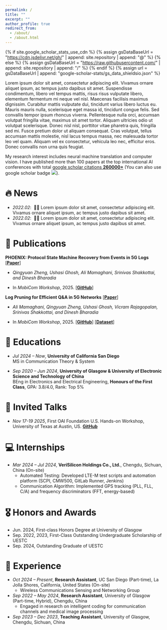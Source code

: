```yaml
---
permalink: /
title: ""
excerpt: ""
author_profile: true
redirect_from: 
  - /about/
  - /about.html
---
```


{% if site.google_scholar_stats_use_cdn %}
{% assign gsDataBaseUrl = "https://cdn.jsdelivr.net/gh/" | append: site.repository | append: "@" %}
{% else %}
{% assign gsDataBaseUrl = "https://raw.githubusercontent.com/" | append: site.repository | append: "/" %}
{% endif %}
{% assign url = gsDataBaseUrl | append: "google-scholar-stats/gs_data_shieldsio.json" %}

<span class='anchor' id='about-me'></span>

Lorem ipsum dolor sit amet, consectetur adipiscing elit. Vivamus ornare aliquet ipsum, ac tempus justo dapibus sit amet. Suspendisse condimentum, libero vel tempus mattis, risus risus vulputate libero, elementum fermentum mi neque vel nisl. Maecenas facilisis maximus dignissim. Curabitur mattis vulputate dui, tincidunt varius libero luctus eu. Mauris mauris nulla, scelerisque eget massa id, tincidunt congue felis. Sed convallis tempor ipsum rhoncus viverra. Pellentesque nulla orci, accumsan volutpat fringilla vitae, maximus sit amet tortor. Aliquam ultricies odio ut volutpat scelerisque. Donec nisl nisl, porttitor vitae pharetra quis, fringilla sed mi. Fusce pretium dolor ut aliquam consequat. Cras volutpat, tellus accumsan mattis molestie, nisl lacus tempus massa, nec malesuada tortor leo vel quam. Aliquam vel ex consectetur, vehicula leo nec, efficitur eros. Donec convallis non urna quis feugiat.

My research interest includes neural machine translation and computer vision. I have published more than 100 papers at the top international AI conferences with total <a href='https://scholar.google.com/citations?user=DhtAFkwAAAAJ'>google scholar citations <strong><span id='total_cit'>260000+</span></strong></a> (You can also use google scholar badge <a href='https://scholar.google.com/citations?user=DhtAFkwAAAAJ'><img src="https://img.shields.io/endpoint?url={{ url | url_encode }}&logo=Google%20Scholar&labelColor=f6f6f6&color=9cf&style=flat&label=citations"></a>).


# 🔥 News
- *2022.02*: &nbsp;🎉🎉 Lorem ipsum dolor sit amet, consectetur adipiscing elit. Vivamus ornare aliquet ipsum, ac tempus justo dapibus sit amet. 
- *2022.02*: &nbsp;🎉🎉 Lorem ipsum dolor sit amet, consectetur adipiscing elit. Vivamus ornare aliquet ipsum, ac tempus justo dapibus sit amet. 

# 📝 Publications 

**PHOENIX: Protocol State Machine Recovery from Events in 5G Logs** [[**Paper**](docs/PHOENIX_S3__Camera_Ready_.pdf)]  

  - *Qingyuan Zheng, Ushasi Ghosh, Ali Mamaghani, Srinivas Shakkottai, and Dinesh Bharadia*  
  
  - In *MobiCom Workshop*, 2025. [[**GitHub**](https://github.com/ucsdwcsng/PHOENIX)]

**Log Pruning for Efficient Q&A in 5G Networks** [[**Paper**](docs/PHOENIX_S3__Camera_Ready_.pdf)]

  - *Ali Mamaghani, Qingyuan Zheng, Ushasi Ghosh, Vicram Rajagopalan, Srinivas Shakkottai, and Dinesh Bharadia*  
  
  - In *MobiCom Workshop*, 2025. [[**GitHub**](https://github.com/qiz066/phoenix)] [[**Dataset**](https://github.com/qiz066/phoenix)]


<!-- <div class='paper-box'><div class='paper-box-image'><div><div class="badge">MobiCom Workshop 2025</div><img src='images/PHOENIX.png' alt="phoenix" width="100%"></div></div>
<div class='paper-box-text' markdown="1">

[**PHOENIX: Protocol State Machine Recovery from Events in 5G Logs**](#)  

*Qingyuan Zheng, Ushasi Ghosh, Ali Mamaghani, Srinivas Shakkottai, and Dinesh Bharadia*  

In *MobiCom Workshop*, 2025. [**Paper**](docs/PHOENIX_S3__Camera_Ready_.pdf) [**GitHub**](https://github.com/ucsdwcsng/PHOENIX)  

</div>
</div>

<div class='paper-box'><div class='paper-box-image'><div><div class="badge">MobiCom Workshop 2025</div><img src='images/500x300.png' alt="logpruning" width="100%"></div></div>
<div class='paper-box-text' markdown="1">

[**Log Pruning for Efficient Q&A in 5G Networks**](#)  

*Ali Mamaghani, Qingyuan Zheng, Ushasi Ghosh, Vicram Rajagopalan, Srinivas Shakkottai, and Dinesh Bharadia*  

In *MobiCom Workshop*, 2025. [**Paper**](docs/PHOENIX_S3__Camera_Ready_.pdf) [**GitHub**](https://github.com/qiz066/phoenix) [**Dataset**](https://github.com/qiz066/phoenix)

</div>
</div> -->

<!-- <div class='paper-box'><div class='paper-box-image'><div><div class="badge">CVPR 2016</div><img src='images/500x300.png' alt="sym" width="100%"></div></div>
<div class='paper-box-text' markdown="1">

[Deep Residual Learning for Image Recognition](https://openaccess.thecvf.com/content_cvpr_2016/papers/He_Deep_Residual_Learning_CVPR_2016_paper.pdf)

**Kaiming He**, Xiangyu Zhang, Shaoqing Ren, Jian Sun

[**Project**](https://scholar.google.com/citations?view_op=view_citation&hl=zh-CN&user=DhtAFkwAAAAJ&citation_for_view=DhtAFkwAAAAJ:ALROH1vI_8AC) <strong><span class='show_paper_citations' data='DhtAFkwAAAAJ:ALROH1vI_8AC'></span></strong>
- Lorem ipsum dolor sit amet, consectetur adipiscing elit. Vivamus ornare aliquet ipsum, ac tempus justo dapibus sit amet. 
</div>
</div>

- [Lorem ipsum dolor sit amet, consectetur adipiscing elit. Vivamus ornare aliquet ipsum, ac tempus justo dapibus sit amet](https://github.com), A, B, C, **CVPR 2020** -->


# 📖 Educations
- *Jul 2024 – Now*, **University of California San Diego**  
  MS in Communication Theory & System

- *Sep 2020 – Jun 2024*, **University of Glasgow & University of Electronic Science and Technology of China**  
  BEng in Electronics and Electrical Engineering, **Honours of the First Class**, GPA: 3.8/4.0, Rank: Top 5%


# 💬 Invited Talks
- *Nov 17-19 2025*, First OAI Foundation U.S. Hands-on Workshop, University of Texas at Austin, US. [**GitHub**](https://github.com/ucsdwcsng/EdgeRIC-5G-OAI) 


# 💻 Internships
- *Mar 2024 – Jul 2024*, **VeriSilicon Holdings Co., Ltd.**, Chengdu, Sichuan, China (On-site)  
  - Automated Testing: Developed LTE-M test scripts and automation platform (SCPI, CMW500, GitLab Runner, Jenkins)  
  - Communication Algorithm: Implemented GPS tracking (PLL, FLL, C/A) and frequency discriminators (FFT, energy-based)

# 🎖 Honors and Awards

- Jun. 2024, First-class Honors Degree at University of Glasgow
- Sep. 2022, 2023, First-Class Outstanding Undergraduate Scholarship of UESTC
- Sep. 2024, Outstanding Graduate of UESTC

<!-- - *2021.10* Lorem ipsum dolor sit amet, consectetur adipiscing elit. Vivamus ornare aliquet ipsum, ac tempus justo dapibus sit amet. 
- *2021.09* Lorem ipsum dolor sit amet, consectetur adipiscing elit. Vivamus ornare aliquet ipsum, ac tempus justo dapibus sit amet.  -->
 
# 💼 Experience

- *Oct 2024 – Present*, **Research Assistant**, UC San Diego (Part-time), La Jolla Shores, California, United States (On-site)  
  - Wireless Communications Sensing and Networking Group
- *Sep 2022 – May 2024*, **Research Assistant**, University of Glasgow (Part-time, Hybrid), Chengdu, China  
  - Engaged in research on intelligent coding for communication channels and medical image processing
- *Sep 2023 – Dec 2023*, **Teaching Assistant**, University of Glasgow, Chengdu, Sichuan, China


